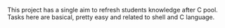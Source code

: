 This project has a single aim to refresh students knowledge after C pool. Tasks here are basical, pretty easy and related to shell and C language.
